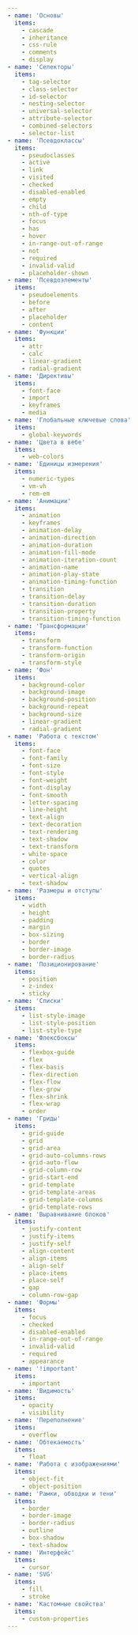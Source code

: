 ```yaml
---
- name: 'Основы'
  items:
    - cascade
    - inheritance
    - css-rule
    - comments
    - display
- name: 'Селекторы'
  items:
    - tag-selector
    - class-selector
    - id-selector
    - nesting-selector
    - universal-selector
    - attribute-selector
    - combined-selectors
    - selector-list
- name: 'Псевдоклассы'
  items:
    - pseudoclasses
    - active
    - link
    - visited
    - checked
    - disabled-enabled
    - empty
    - child
    - nth-of-type
    - focus
    - has
    - hover
    - in-range-out-of-range
    - not
    - required
    - invalid-valid
    - placeholder-shown
- name: 'Псевдоэлементы'
  items:
    - pseudoelements
    - before
    - after
    - placeholder
    - content
- name: 'Функции'
  items:
    - attr
    - calc
    - linear-gradient
    - radial-gradient
- name: 'Директивы'
  items:
    - font-face
    - import
    - keyframes
    - media
- name: 'Глобальные ключевые слова'
  items:
    - global-keywords
- name: 'Цвета в вебе'
  items:
    - web-colors
- name: 'Единицы измерения'
  items:
    - numeric-types
    - vm-vh
    - rem-em
- name: 'Анимации'
  items:
    - animation
    - keyframes
    - animation-delay
    - animation-direction
    - animation-duration
    - animation-fill-mode
    - animation-iteration-count
    - animation-name
    - animation-play-state
    - animation-timing-function
    - transition
    - transition-delay
    - transition-duration
    - transition-property
    - transition-timing-function
- name: 'Трансформации'
  items:
    - transform
    - transform-function
    - transform-origin
    - transform-style
- name: 'Фон'
  items:
    - background-color
    - background-image
    - background-position
    - background-repeat
    - background-size
    - linear-gradient
    - radial-gradient
- name: 'Работа с текстом'
  items:
    - font-face
    - font-family
    - font-size
    - font-style
    - font-weight
    - font-display
    - font-smooth
    - letter-spacing
    - line-height
    - text-align
    - text-decoration
    - text-rendering
    - text-shadow
    - text-transform
    - white-space
    - color
    - quotes
    - vertical-align
    - text-shadow
- name: 'Размеры и отступы'
  items:
    - width
    - height
    - padding
    - margin
    - box-sizing
    - border
    - border-image
    - border-radius
- name: 'Позиционирование'
  items:
    - position
    - z-index
    - sticky
- name: 'Списки'
  items:
    - list-style-image
    - list-style-position
    - list-style-type
- name: 'Флексбоксы'
  items:
    - flexbox-guide
    - flex
    - flex-basis
    - flex-direction
    - flex-flow
    - flex-grow
    - flex-shrink
    - flex-wrap
    - order
- name: 'Гриды'
  items:
    - grid-guide
    - grid
    - grid-area
    - grid-auto-columns-rows
    - grid-auto-flow
    - grid-column-row
    - grid-start-end
    - grid-template
    - grid-template-areas
    - grid-template-columns
    - grid-template-rows
- name: 'Выравнивание блоков'
  items:
    - justify-content
    - justify-items
    - justify-self
    - align-content
    - align-items
    - align-self
    - place-items
    - place-self
    - gap
    - column-row-gap
- name: 'Формы'
  items:
    - focus
    - checked
    - disabled-enabled
    - in-range-out-of-range
    - invalid-valid
    - required
    - appearance
- name: '!important'
  items:
    - important
- name: 'Видимость'
  items:
    - opacity
    - visibility
- name: 'Переполнение'
  items:
    - overflow
- name: 'Обтекаемость'
  items:
    - float
- name: 'Работа с изображениями'
  items:
    - object-fit
    - object-position
- name: 'Рамки, обводки и тени'
  items:
    - border
    - border-image
    - border-radius
    - outline
    - box-shadow
    - text-shadow
- name: 'Интерфейс'
  items:
    - cursor
- name: 'SVG'
  items:
    - fill
    - stroke
- name: 'Кастомные свойства'
  items:
    - custom-properties
---
```

